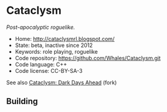 # Cataclysm

_Post-apocalyptic roguelike._

- Home: http://cataclysmrl.blogspot.com/
- State: beta, inactive since 2012
- Keywords: role playing, roguelike
- Code repository: https://github.com/Whales/Cataclysm.git
- Code language: C++
- Code license: CC-BY-SA-3

See also [Cataclysm: Dark Days Ahead](cataclysm_dark_days_ahead.md) (fork)

## Building

